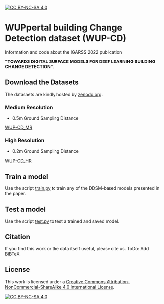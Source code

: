 [![CC BY-NC-SA 4.0][cc-by-nc-sa-shield]][cc-by-nc-sa]

# WUPpertal building Change Detection dataset (WUP-CD)
Information and code about the IGARSS 2022 publication 

**"TOWARDS DIGITAL SURFACE MODELS FOR DEEP LEARNING BUILDING CHANGE DETECTION"**.

## Download the Datasets
The datasaets are kindly hosted by [zenodo.org](https://zenodo.org).
### Medium Resolution
- 0.5m Ground Sampling Distance

[WUP-CD_MR](https://zenodo.org/record/5817432#.YrMOrJHP05k)

### High Resolution
- 0.2m Ground Sampling Distance

[WUP-CD_HR](https://zenodo.org/record/5817593#.YrMPoZHP05k)

## Train a model
Use the script [train.py](train.py) to train any of the DDSM-based models presented in the paper.

## Test a model
Use the script [test.py](test.py) to test a trained and saved model.

## Citation
If you find this work or the data itself useful, please cite us.
ToDo: Add BiBTeX

## License
This work is licensed under a
[Creative Commons Attribution-NonCommercial-ShareAlike 4.0 International License][cc-by-nc-sa].

[![CC BY-NC-SA 4.0][cc-by-nc-sa-image]][cc-by-nc-sa]

[cc-by-nc-sa]: http://creativecommons.org/licenses/by-nc-sa/4.0/
[cc-by-nc-sa-image]: https://licensebuttons.net/l/by-nc-sa/4.0/88x31.png
[cc-by-nc-sa-shield]: https://img.shields.io/badge/License-CC%20BY--NC--SA%204.0-lightgrey.svg
